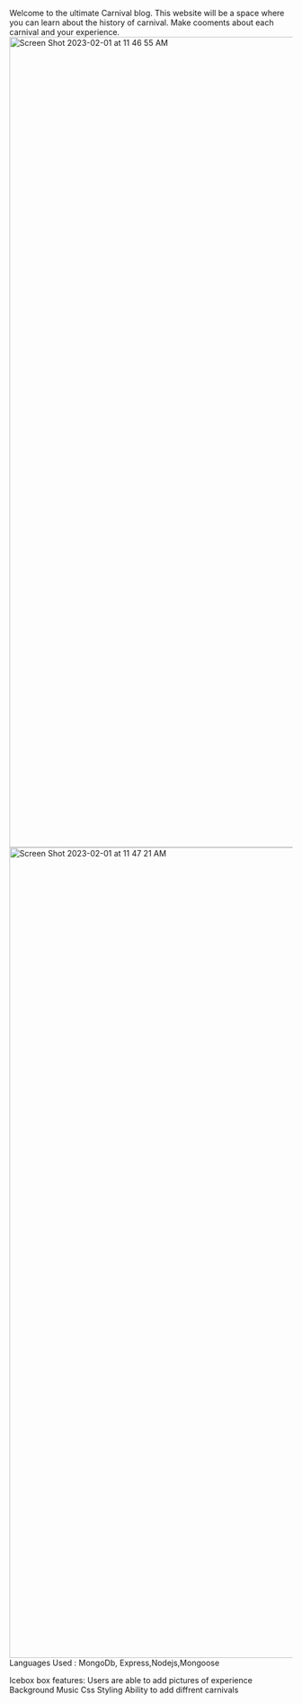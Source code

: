 Welcome to the ultimate Carnival blog. This website will be a space where you can learn about the history of carnival. Make cooments about each carnival and your experience.
<img width="1440" alt="Screen Shot 2023-02-01 at 11 46 55 AM" src="https://user-images.githubusercontent.com/102707880/216107546-43810e34-bcfb-4476-aaf7-93d63fc38cf3.png">
<img width="1440" alt="Screen Shot 2023-02-01 at 11 47 21 AM" src="https://user-images.githubusercontent.com/102707880/216107644-62d9ecab-573a-43be-8d8b-2a69ddbd6020.png">
 Languages Used : MongoDb, Express,Nodejs,Mongoose


Icebox box features:
Users are able to add pictures of experience
Background Music 
Css Styling
Ability to add diffrent carnivals
